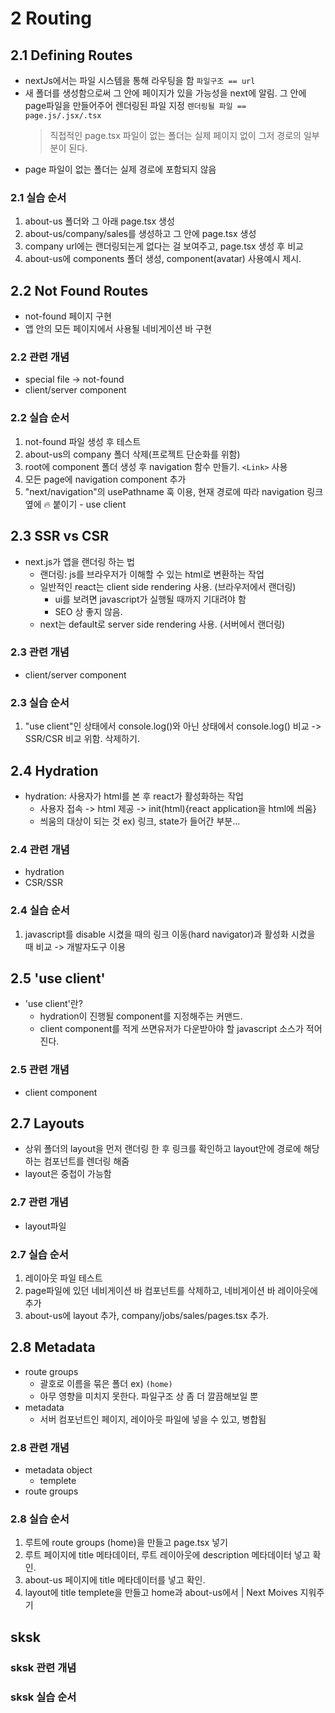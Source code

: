 # 2 Routing

## 2.1 Defining Routes

- nextJs에서는 파일 시스템을 통해 라우팅을 함
  `파일구조 == url`
- 새 폴더를 생성함으로써 그 안에 페이지가 있을 가능성을 next에 알림. 그 안에 page파일을 만들어주어 렌더링된 파일 지정
  `렌더링될 파일 == page.js/.jsx/.tsx`
  > 직접적인 page.tsx 파일이 없는 폴더는 실제 페이지 없이 그저 경로의 일부분이 된다.
- page 파일이 없는 폴더는 실제 경로에 포함되지 않음

### 2.1 실습 순서

1. about-us 폴더와 그 아래 page.tsx 생성
2. about-us/company/sales를 생성하고 그 안에 page.tsx 생성
3. company url에는 랜더링되는게 없다는 걸 보여주고, page.tsx 생성 후 비교
4. about-us에 components 폴더 생성, component(avatar) 사용예시 제시.

## 2.2 Not Found Routes

- not-found 페이지 구현
- 앱 안의 모든 페이지에서 사용될 네비게이션 바 구현

### 2.2 관련 개념

- special file -> not-found
- client/server component

### 2.2 실습 순서

1. not-found 파일 생성 후 테스트
2. about-us의 company 폴더 삭제(프로젝트 단순화를 위함)
3. root에 component 폴더 생성 후 navigation 함수 만들기. `<Link>` 사용
4. 모든 page에 navigation component 추가
5. "next/navigation"의 usePathname 훅 이용, 현재 경로에 따라 navigation 링크 옆에 🔥 붙이기 - use client

## 2.3 SSR vs CSR

- next.js가 앱을 랜더링 하는 법
  - 랜더링: js를 브라우저가 이해할 수 있는 html로 변환하는 작업
  - 일반적인 react는 client side rendering 사용. (브라우저에서 랜더링)
    - ui를 보려면 javascript가 실행될 때까지 기대려야 함
    - SEO 상 좋지 않음.
  - next는 default로 server side rendering 사용. (서버에서 랜더링)

### 2.3 관련 개념

- client/server component

### 2.3 실습 순서

1. "use client"인 상태에서 console.log()와 아닌 상태에서 console.log() 비교 -> SSR/CSR 비교 위함. 삭제하기.

## 2.4 Hydration

- hydration: 사용자가 html를 본 후 react가 활성화하는 작업
  - 사용자 접속 -> html 제공 -> init(html){react application을 html에 씌움}
  - 씌움의 대상이 되는 것 ex) 링크, state가 들어간 부분...

### 2.4 관련 개념

- hydration
- CSR/SSR

### 2.4 실습 순서

1. javascript를 disable 시켰을 때의 링크 이동(hard navigator)과 활성화 시켰을 때 비교 -> 개발자도구 이용

## 2.5 'use client'

- 'use client'란?
  - hydration이 진행될 component를 지정해주는 커맨드.
  - client component를 적게 쓰면유저가 다운받아야 할 javascript 소스가 적어진다.

### 2.5 관련 개념

- client component

## 2.7 Layouts

- 상위 폴더의 layout을 먼저 랜더링 한 후 링크를 확인하고 layout안에 경로에 해당하는 컴포넌트를 렌더링 해줌
- layout은 중첩이 가능함

### 2.7 관련 개념

- layout파일

### 2.7 실습 순서

1. 레이아웃 파일 테스트
2. page파일에 있던 네비게이션 바 컴포넌트를 삭제하고, 네비게이션 바 레이아웃에 추가
3. about-us에 layout 추가, company/jobs/sales/pages.tsx 추가.

## 2.8 Metadata

- route groups
  - 괄호로 이름을 묶은 폴더 ex) `(home)`
  - 아무 영향을 미치지 못한다. 파일구조 상 좀 더 깔끔해보일 뿐
- metadata
  - 서버 컴포넌트인 페이지, 레이아웃 파일에 넣을 수 있고, 병합됨

### 2.8 관련 개념

- metadata object
  - templete
- route groups

### 2.8 실습 순서

1. 루트에 route groups (home)을 만들고 page.tsx 넣기
2. 루트 페이지에 title 메타데이터, 루트 레이아웃에 description 메타데이터 넣고 확인.
3. about-us 페이지에 title 메타데이터를 넣고 확인.
4. layout에 title templete을 만들고 home과 about-us에서 | Next Moives 지워주기

## sksk

### sksk 관련 개념

### sksk 실습 순서
